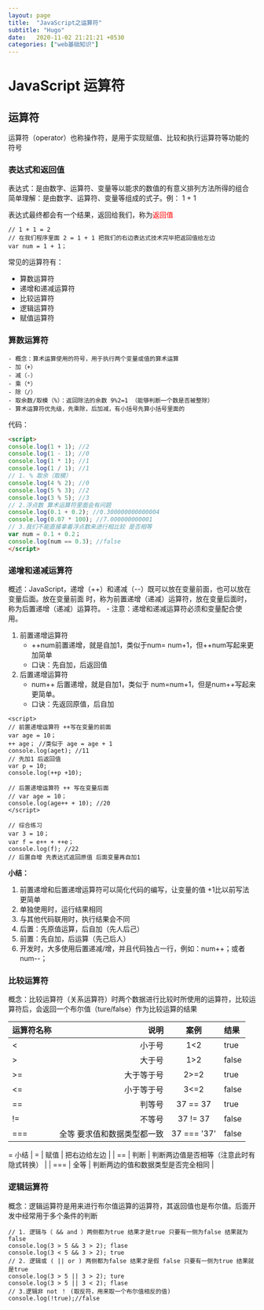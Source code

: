```yaml
---
layout: page
title:  "JavaScript之运算符"
subtitle: "Hugo"
date:   2020-11-02 21:21:21 +0530
categories: ["web基础知识"]
---
```



# JavaScript 运算符

## 运算符
运算符（operator）也称操作符，是用于实现赋值、比较和执行运算符等功能的符号

### 表达式和返回值
表达式：是由数字、运算符、变量等以能求的数值的有意义排列方法所得的组合
简单理解：是由数字、运算符、变量等组成的式子。例： 1 + 1

表达式最终都会有一个结果，返回给我们，称为<font color=red>返回值</font>

```
// 1 + 1 = 2
// 在我们程序里面 2 = 1 + 1 把我们的右边表达式技术完毕把返回值给左边
var num = 1 + 1； 
```

常见的运算符有：

- 算数运算符
- 递增和递减运算符
- 比较运算符
- 逻辑运算符
- 赋值运算符

### 算数运算符
	- 概念：算术运算使用的符号，用于执行两个变量或值的算术运算
	- 加（+）
	- 减（-）
	- 乘（*）
	- 除（/）
	- 取余数/取模（%）：返回除法的余数	9%2=1 （能够判断一个数是否被整除）
	- 算术运算符优先级，先乘除，后加减，有小括号先算小括号里面的

代码：
```html
<script>
console.log(1 + 1); //2
console.log(1 - 1); //0
console.log(1 * 1); //1
console.log(1 / 1); //1
// 1. % 取余（取模）
console.log(4 % 2); //0
console.log(5 % 3); //2
console.log(3 % 5); //3
// 2.浮点数 算术运算符里面会有问题
console.log(0.1 + 0.2); //0.300000000000004
console.log(0.07 * 100); //7.000000000001
// 3.我们不能直接拿着浮点数来进行相比较 是否相等
var num = 0.1 + 0.2；
console.log(num == 0.3); //false
</script>
```
### 递增和递减运算符
概述：JavaScript，递增（++）和递减（--）既可以放在变量前面，也可以放在变量后面。放在变量前面 时，称为前置递增（递减）运算符，放在变量后面时，称为后置递增（递减）运算符。
	- 注意：递增和递减运算符必须和变量配合使用。

1. 前置递增运算符
	- ++num前置递增，就是自加1，类似于num= num+1，但++num写起来更加简单 
	- 口诀：先自加，后返回值
2. 后置递增运算符
	- num++ 后置递增，就是自加1，类似于 num=num+1，但是num++写起来更简单。
	- 口诀：先返回原值，后自加
```
<script>
// 前置递增运算符 ++写在变量的前面
var age = 10；
++ age； //类似于 age = age + 1
console.log(aget); //11
// 先加1 后返回值
var p = 10;
console.log(++p +10);

// 后置递增运算符 ++ 写在变量后面
// var age = 10；
console.log(age++ + 10); //20
</script>

// 综合练习
var 3 = 10；
var f = e++ + ++e；
console.log(f); //22
// 后置自增 先表达式返回原值 后面变量再自加1
```

**小结：**
1. 前置递增和后置递增运算符可以简化代码的编写，让变量的值 +1比以前写法更简单
2. 单独使用时，运行结果相同
3. 与其他代码联用时，执行结果会不同
4. 后置：先原值运算，后自加（先人后己）
5. 前置：先自加，后运算（先己后人）
6. 开发时，大多使用后置递减/增，并且代码独占一行，例如：num++；或者num--；

### 比较运算符
概念：比较运算符（关系运算符）时两个数据进行比较时所使用的运算符，比较运算符后，会返回一个布尔值（ture/false）作为比较运算的结果

| 运算符名称 | 说明 | 案例 | 结果 |
| :-----| ----: | :----: |:----|
| < | 小于号 | 1<2 |true|
| > | 大于号 | 1>2 |false|
| >= | 大于等于号 | 2>=2 |true|
| <= | 小于等于号 | 3<=2 |false|
| == | 判等号 |37 == 37|true|
| != | 不等号 |37 != 37|false|
| === | 全等 要求值和数据类型都一致 |37 === '37'|false|

= 小结
| = | 赋值 | 把右边给左边 |
| == | 判断 | 判断两边值是否相等（注意此时有隐式转换） |
| === | 全等 | 判断两边的值和数据类型是否完全相同 |

### 逻辑运算符
概念：逻辑运算符是用来进行布尔值运算的运算符，其返回值也是布尔值。后面开发中经常用于多个条件的判断
```
// 1. 逻辑与（ && and ）两侧都为true 结果才是true 只要有一侧为false 结果就为false 
console.log(3 > 5 && 3 > 2); flase
console.log(3 < 5 && 3 > 2); true
// 2. 逻辑或 ( || or ) 两侧都为false 结果才是假 false 只要有一侧为true 结果就是true
console.log(3 > 5 || 3 > 2); ture
console.log(3 > 5 || 3 < 2); flase
// 3.逻辑非 not ！ (取反符，用来取一个布尔值相反的值)
console.log(!true);//false
```